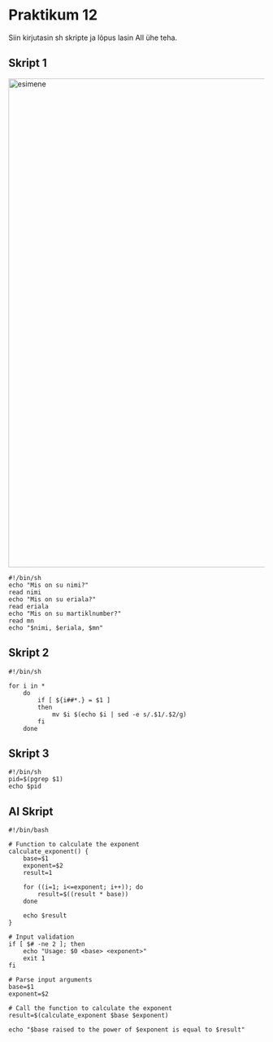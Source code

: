 # Praktikum 12
Siin kirjutasin sh skripte ja lõpus lasin AIl ühe teha.

## Skript 1
<img width="960" alt="esimene" src="https://github.com/karl-k-m/opsys/assets/74490726/d1020867-7e71-438f-ad4e-f751b2b2ead2">

```
#!/bin/sh
echo "Mis on su nimi?"
read nimi
echo "Mis on su eriala?"
read eriala
echo "Mis on su martiklnumber?"
read mn
echo "$nimi, $eriala, $mn"
```

## Skript 2

```
#!/bin/sh

for i in *
    do
        if [ ${i##*.} = $1 ]
        then
            mv $i $(echo $i | sed -e s/.$1/.$2/g)
        fi
    done
```

## Skript 3

```
#!/bin/sh
pid=$(pgrep $1)
echo $pid
```

## AI Skript
```
#!/bin/bash

# Function to calculate the exponent
calculate_exponent() {
    base=$1
    exponent=$2
    result=1

    for ((i=1; i<=exponent; i++)); do
        result=$((result * base))
    done

    echo $result
}

# Input validation
if [ $# -ne 2 ]; then
    echo "Usage: $0 <base> <exponent>"
    exit 1
fi

# Parse input arguments
base=$1
exponent=$2

# Call the function to calculate the exponent
result=$(calculate_exponent $base $exponent)

echo "$base raised to the power of $exponent is equal to $result"
```
